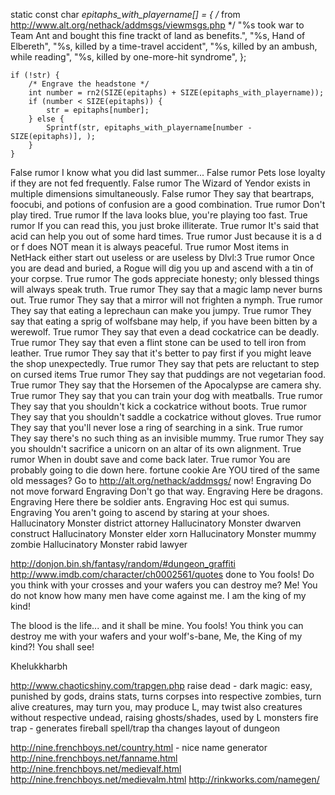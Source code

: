 static const char *epitaphs_with_playername[] = {
	/* from http://www.alt.org/nethack/addmsgs/viewmsgs.php */
	"%s took war to Team Ant and bought this fine trackt of land as benefits.",
	"%s, Hand of Elbereth",
	"%s, killed by a time-travel accident",
	"%s, killed by an ambush, while reading",
	"%s, killed by one-more-hit syndrome",
};

	if (!str) {
		/* Engrave the headstone */
		int number = rn2(SIZE(epitaphs) + SIZE(epitaphs_with_playername));
		if (number < SIZE(epitaphs)) {
			str = epitaphs[number];
		} else {
			Sprintf(str, epitaphs_with_playername[number - SIZE(epitaphs)], );
		}
	}


False rumor	I know what you did last summer...
False rumor	Pets lose loyalty if they are not fed frequently.
False rumor	The Wizard of Yendor exists in multiple dimensions simultaneously.
False rumor	They say that beartraps, foocubi, and potions of confusion are a good combination.
True rumor	Don't play tired.
True rumor	If the lava looks blue, you're playing too fast.
True rumor	If you can read this, you just broke illiterate.
True rumor	It's said that acid can help you out of some hard times.
True rumor	Just because it is a d or f does NOT mean it is always peaceful.
True rumor	Most items in NetHack either start out useless or are useless by Dlvl:3
True rumor	Once you are dead and buried, a Rogue will dig you up and ascend with a tin of your corpse.
True rumor	The gods appreciate honesty; only blessed things will always speak truth.
True rumor	They say that a magic lamp never burns out.
True rumor	They say that a mirror will not frighten a nymph.
True rumor	They say that eating a leprechaun can make you jumpy.
True rumor	They say that eating a sprig of wolfsbane may help, if you have been bitten by a werewolf.
True rumor	They say that even a dead cockatrice can be deadly.
True rumor	They say that even a flint stone can be used to tell iron from leather.
True rumor	They say that it's better to pay first if you might leave the shop unexpectedly.
True rumor	They say that pets are reluctant to step on cursed items
True rumor	They say that puddings are not vegetarian food.
True rumor	They say that the Horsemen of the Apocalypse are camera shy.
True rumor	They say that you can train your dog with meatballs.
True rumor	They say that you shouldn't kick a cockatrice without boots.
True rumor	They say that you shouldn't saddle a cockatrice without gloves.
True rumor	They say that you'll never lose a ring of searching in a sink.
True rumor	They say there's no such thing as an invisible mummy.
True rumor	They say you shouldn't sacrifice a unicorn on an altar of its own alignment.
True rumor	When in doubt save and come back later.
True rumor	You are probably going to die down here.
fortune cookie Are YOU tired of the same old messages? Go to http://alt.org/nethack/addmsgs/ now!
Engraving	Do not move forward
Engraving	Don't go that way.
Engraving	Here be dragons.
Engraving	Here there be soldier ants.
Engraving	Hoc est qui sumus.
Engraving	You aren't going to ascend by staring at your shoes.
Hallucinatory Monster	district attorney
Hallucinatory Monster	dwarven construct
Hallucinatory Monster	elder xorn
Hallucinatory Monster	mummy zombie
Hallucinatory Monster	rabid lawyer


http://donjon.bin.sh/fantasy/random/#dungeon_graffiti
http://www.imdb.com/character/ch0002561/quotes done to  You fools! Do you think with your crosses and your wafers you can destroy me? Me! You do not know how many men have come against me. I am the king of my kind! 

The blood is the life... and it shall be mine. 
You fools! You think you can destroy me with your wafers and your wolf's-bane, Me, the King of my kind?! You shall see!

Khelukkharbh

http://www.chaoticshiny.com/trapgen.php
raise dead - dark magic: easy, punished by gods, drains stats, turns corpses into respective zombies, turn alive creatures, may turn you, may produce L, may twist also creatures without respective undead, raising ghosts/shades, used by L monsters
fire trap - generates fireball
spell/trap tha changes layout of dungeon

http://nine.frenchboys.net/country.html - nice name generator
http://nine.frenchboys.net/fanname.html
http://nine.frenchboys.net/medievalf.html
http://nine.frenchboys.net/medievalm.html
http://rinkworks.com/namegen/